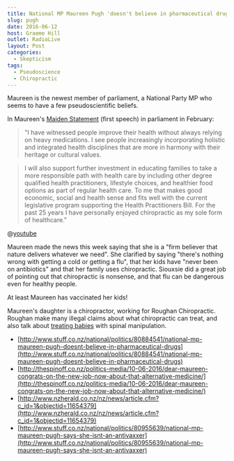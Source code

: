 ```yaml
---
title: National MP Maureen Pugh 'doesn't believe in pharmaceutical drugs'
slug: pugh
date: 2016-06-12
host: Graeme Hill
outlet: RadioLive
layout: Post
categories:
  - Skepticism
tags:
  - Pseudoscience
  - Chiropractic
---
```


Maureen is the newest member of parliament, a National Party MP who seems to have a few pseudoscientific beliefs.

<!-- more -->

In Maureen's [Maiden Statement](https://maureenpugh.national.org.nz/news/2016-02-10-maureen-pugh-%E2%80%93-maiden-speech) (first speech) in parliament in February:

> "I have witnessed people improve their health without always relying on heavy medications. I see people increasingly incorporating holistic and integrated health disciplines that are more in harmony with their heritage or cultural values.

> I will also support further investment in educating families to take a more responsible path with health care by including other degree qualified health practitioners, lifestyle choices, and healthier food options as part of regular health care. To me that makes good economic, social and health sense and fits well with the current legislative program supporting the Health Practitioners Bill. For the past 25 years I have personally enjoyed chiropractic as my sole form of healthcare."

@[youtube](https://youtu.be/qDTsRzX38PU?t=7m36s)

Maureen made the news this week saying that she is a "firm believer that nature delivers whatever we need". She clarified by saying "there's nothing wrong with getting a cold or getting a flu", that her kids have "never been on antibiotics" and that her family uses chiropractic. Siouxsie did a great job of pointing out that chiropractic is nonsense, and that flu can be dangerous even for healthy people.

At least Maureen has vaccinated her kids!

Maureen's daughter is a chiropractor, working for Roughan Chiropractic. Roughan make many illegal claims about what chiropractic can treat, and also talk about [treating babies](http://www.roughan.co.nz/chiropractic-for-kids/) with spinal manipulation.

- [http://www.stuff.co.nz/national/politics/80884541/national-mp-maureen-pugh-doesnt-believe-in-pharmaceutical-drugs](http://www.stuff.co.nz/national/politics/80884541/national-mp-maureen-pugh-doesnt-believe-in-pharmaceutical-drugs)
- [http://thespinoff.co.nz/politics-media/10-06-2016/dear-maureen-congrats-on-the-new-job-now-about-that-alternative-medicine/](http://thespinoff.co.nz/politics-media/10-06-2016/dear-maureen-congrats-on-the-new-job-now-about-that-alternative-medicine/)
- [http://www.nzherald.co.nz/nz/news/article.cfm?c_id=1&objectid=11654379](http://www.nzherald.co.nz/nz/news/article.cfm?c_id=1&objectid=11654379)
- [http://www.stuff.co.nz/national/politics/80955639/national-mp-maureen-pugh-says-she-isnt-an-antivaxxer](http://www.stuff.co.nz/national/politics/80955639/national-mp-maureen-pugh-says-she-isnt-an-antivaxxer)
